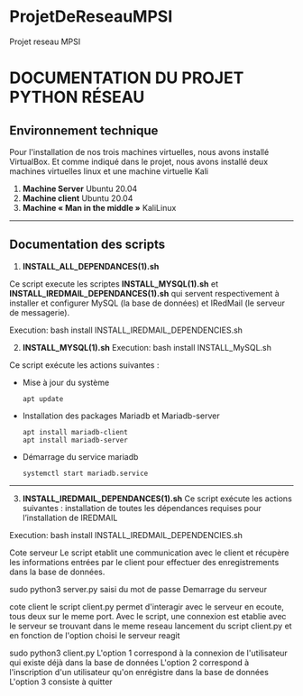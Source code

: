 # ProjetDeReseauMPSI
Projet reseau MPSI

# DOCUMENTATION DU PROJET PYTHON RÉSEAU

## Environnement technique

Pour l'installation de nos trois machines virtuelles, nous avons installé 
VirtualBox. 
Et comme indiqué dans le projet, nous avons installé deux machines virtuelles linux et une machine virtuelle Kali

1. **Machine Server**
     Ubuntu 20.04
2. **Machine client**
    Ubuntu 20.04
3. **Machine « Man in the middle »**
    KaliLinux
***
## Documentation des scripts

1. **INSTALL_ALL_DEPENDANCES(1).sh**

Ce script execute les scriptes **INSTALL_MYSQL(1).sh** et  **INSTALL_IREDMAIL_DEPENDANCES(1).sh** qui servent respectivement à installer et configurer MySQL (la base de données) et IRedMail (le serveur de messagerie).

Execution: bash install INSTALL_IREDMAIL_DEPENDENCIES.sh


2. **INSTALL_MYSQL(1).sh**
Execution: bash install INSTALL_MySQL.sh

Ce script exécute les actions suivantes :
- Mise à jour du système    
    ```
    apt update
    ```
- Installation des packages Mariadb et Mariadb-server
    ``` 
    apt install mariadb-client
    apt install mariadb-server 
    ```
- Démarrage du service mariadb
    ```
    systemctl start mariadb.service
    ```
---
3. **INSTALL_IREDMAIL_DEPENDANCES(1).sh**
Ce script exécute les actions suivantes :
installation de toutes les dépendances requises pour l’installation de IREDMAIL

Execution: bash install INSTALL_IREDMAIL_DEPENDENCIES.sh

Cote serveur
Le script etablit une communication avec le client et récupère les informations entrées par le client pour effectuer 
des enregistrements dans la base de données. 

sudo python3 server.py
saisi du mot de passe
Demarrage du serveur

cote client 
le script client.py permet d'interagir avec le serveur en ecoute, tous deux sur le meme port.
Avec le script, une connexion est etablie avec le serveur se trouvant dans le meme reseau
lancement du script client.py et en fonction de l'option choisi le serveur reagit

sudo python3 client.py
 L'option 1 correspond à la connexion de l'utilisateur qui existe déjà dans la base de données
 L'option 2 correspond à l'inscription d'un utilisateur qu'on enrégistre dans la base de données
 L'option 3 consiste à quitter
